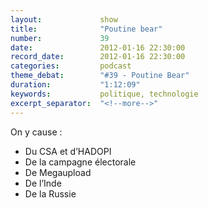 ```yaml
---
layout:             show
title:              "Poutine bear"
number:             39
date:               2012-01-16 22:30:00
record_date:        2012-01-16 22:30:00
categories:         podcast
theme_debat:        "#39 - Poutine Bear"
duration:           "1:12:09"
keywords:           politique, technologie
excerpt_separator:  "<!--more-->"
---
```



On y cause :

- Du CSA et d’HADOPI
- De la campagne électorale
- De Megaupload
- De l’Inde
- De la Russie
